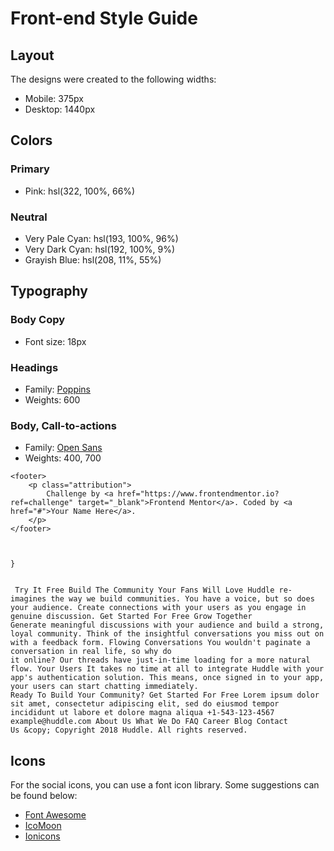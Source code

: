 # Front-end Style Guide

## Layout

The designs were created to the following widths:

- Mobile: 375px
- Desktop: 1440px

## Colors

### Primary

- Pink: hsl(322, 100%, 66%)

### Neutral

- Very Pale Cyan: hsl(193, 100%, 96%)
- Very Dark Cyan: hsl(192, 100%, 9%)
- Grayish Blue: hsl(208, 11%, 55%)

## Typography

### Body Copy

- Font size: 18px

### Headings

- Family: [Poppins](https://fonts.google.com/specimen/Poppins)
- Weights: 600

### Body, Call-to-actions

- Family: [Open Sans](https://fonts.google.com/specimen/Open+Sans)
- Weights: 400, 700


 <style>
        .attribution {
            font-size: 11px;
            text-align: center;
        }
        
        .attribution a {
            color: hsl(228, 45%, 44%);
        }
    </style>

    <footer>
        <p class="attribution">
            Challenge by <a href="https://www.frontendmentor.io?ref=challenge" target="_blank">Frontend Mentor</a>. Coded by <a href="#">Your Name Here</a>.
        </p>
    </footer>


     
    }


     Try It Free Build The Community Your Fans Will Love Huddle re-imagines the way we build communities. You have a voice, but so does your audience. Create connections with your users as you engage in genuine discussion. Get Started For Free Grow Together
    Generate meaningful discussions with your audience and build a strong, loyal community. Think of the insightful conversations you miss out on with a feedback form. Flowing Conversations You wouldn't paginate a conversation in real life, so why do
    it online? Our threads have just-in-time loading for a more natural flow. Your Users It takes no time at all to integrate Huddle with your app's authentication solution. This means, once signed in to your app, your users can start chatting immediately.
    Ready To Build Your Community? Get Started For Free Lorem ipsum dolor sit amet, consectetur adipiscing elit, sed do eiusmod tempor incididunt ut labore et dolore magna aliqua +1-543-123-4567 example@huddle.com About Us What We Do FAQ Career Blog Contact
    Us &copy; Copyright 2018 Huddle. All rights reserved.



## Icons

For the social icons, you can use a font icon library. Some suggestions can be found below:

- [Font Awesome](https://fontawesome.com/)
- [IcoMoon](https://icomoon.io/)
- [Ionicons](https://ionicons.com/)
